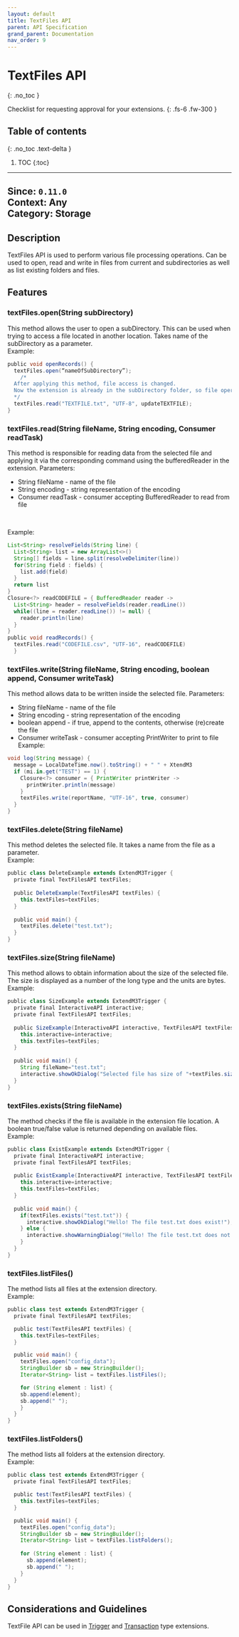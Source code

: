 ```yaml
---
layout: default
title: TextFiles API
parent: API Specification
grand_parent: Documentation
nav_order: 9
---
```

 
# TextFiles API
{: .no_toc }
 
Checklist for requesting approval for your extensions.
{: .fs-6 .fw-300 }
 
## Table of contents
{: .no_toc .text-delta }
 
1. TOC
{:toc}
 
---
 
**Since**: `0.11.0`  
**Context**: Any  
**Category**: Storage  
---
## Description
TextFiles API is used to perform various file processing operations. Can be used to open, read and write in files from current and subdirectories as well as list existing folders and files.
 
## Features
### textFiles.open(String subDirectory)
This method allows the user to open a subDirectory. This can be used when trying to access a file located in another location. Takes name of the subDirectory as a parameter.
<br>
Example:
 
```groovy
public void openRecords() {
  textFiles.open(“nameOfSubDirectory”);
	/*
  After applying this method, file access is changed. 
  Now the extension is already in the subDirectory folder, so file operations only affect files in the active subDirectory. 
  */
  textFiles.read("TEXTFILE.txt", "UTF-8", updateTEXTFILE);	
}
```

### textFiles.read(String fileName, String encoding, Consumer<BufferedReader> readTask)
This method is responsible for reading data from the selected file and applying it via the corresponding command using the bufferedReader in the extension.
Parameters:
- String fileName - name of the file<br>
- String encoding - string representation of the encoding<br>
- Consumer<BufferedReader> readTask - consumer accepting BufferedReader to read from file
<br>

Example:
 
```groovy
List<String> resolveFields(String line) {
  List<String> list = new ArrayList<>()
  String[] fields = line.split(resolveDelimiter(line))
  for(String field : fields) {
    list.add(field)
  }
  return list
}
Closure<?> readCODEFILE = { BufferedReader reader ->
  List<String> header = resolveFields(reader.readLine())
  while((line = reader.readLine()) != null) {
    reader.println(line)
  }
}
public void readRecords() {
  textFiles.read("CODEFILE.csv", "UTF-16", readCODEFILE)
  }
```
 
### textFiles.write(String fileName, String encoding, boolean append, Consumer<PrintWriter> writeTask)
This method allows data to be written inside the selected file.
Parameters:
- String fileName - name of the file<br>
- String encoding - string representation of the encoding<br>
- boolean append - if true, append to the contents, otherwise (re)create the file<br>
- Consumer<PrintWriter> writeTask - consumer accepting PrintWriter to print to file<br>
Example:
 
```groovy
void log(String message) {
  message = LocalDateTime.now().toString() + " " + XtendM3
  if (mi.in.get("TEST") == 1) {
    Closure<?> consumer = { PrintWriter printWriter ->
      printWriter.println(message)
    }
    textFiles.write(reportName, "UTF-16", true, consumer)
  }
}
```

### textFiles.delete(String fileName)
This method deletes the selected file. It takes a name from the file as a parameter.
<br>
Example:
 
```groovy
public class DeleteExample extends ExtendM3Trigger {
  private final TextFilesAPI textFiles;
 
  public DeleteExample(TextFilesAPI textFiles) {
    this.textFiles=textFiles;
  }
 
  public void main() {
    textFiles.delete("test.txt");
  }
}
```
 
### textFiles.size(String fileName)
This method allows to obtain information about the size of the selected file. The size is displayed as a number of the long type and the units are bytes.
<br>
Example:
 
```groovy
public class SizeExample extends ExtendM3Trigger {
  private final InteractiveAPI interactive;
  private final TextFilesAPI textFiles;
 
  public SizeExample(InteractiveAPI interactive, TextFilesAPI textFiles) {
    this.interactive=interactive;
    this.textFiles=textFiles;
  }
 
  public void main() {
    String fileName="test.txt";
    interactive.showOkDialog("Selected file has size of "+textFiles.size(fileName).toString()+"units...");
  }
}
```
### textFiles.exists(String fileName)
The method checks if the file is available in the extension file location. A boolean true/false value is returned depending on available files.
<br>
Example:
 
```groovy
public class ExistExample extends ExtendM3Trigger {
  private final InteractiveAPI interactive;
  private final TextFilesAPI textFiles;
 
  public ExistExample(InteractiveAPI interactive, TextFilesAPI textFiles) {
    this.interactive=interactive;
    this.textFiles=textFiles;
  }
 
  public void main() {
    if(textFiles.exists("test.txt")) {
      interactive.showOkDialog("Hello! The file test.txt does exist!");
    } else {
      interactive.showWarningDialog("Hello! The file test.txt does not exist!");
    }
  }
}
```
 
### textFiles.listFiles()
The method lists all files at the extension directory.
<br>
Example:
 
```groovy
public class test extends ExtendM3Trigger {
  private final TextFilesAPI textFiles;

  public test(TextFilesAPI textFiles) {
    this.textFiles=textFiles;
  }

  public void main() {
    textFiles.open("config_data");
    StringBuilder sb = new StringBuilder();
    Iterator<String> list = textFiles.listFiles();

    for (String element : list) {
    sb.append(element);
    sb.append(" ");
    }
  }
}
```
 
### textFiles.listFolders()
The method lists all folders at the extension directory.
<br>
Example:
 
```groovy
public class test extends ExtendM3Trigger {
  private final TextFilesAPI textFiles;

  public test(TextFilesAPI textFiles) {
    this.textFiles=textFiles;
  }

  public void main() {
    textFiles.open("config_data");
    StringBuilder sb = new StringBuilder();
    Iterator<String> list = textFiles.listFolders();
      
    for (String element : list) {
      sb.append(element);
      sb.append(" ");
    }
  }
}
```
 
 
## Considerations and Guidelines
TextFile API can be used in [Trigger](../../../examples/example-003) and [Transaction](../../../examples/Transaction-extension) type extensions.

